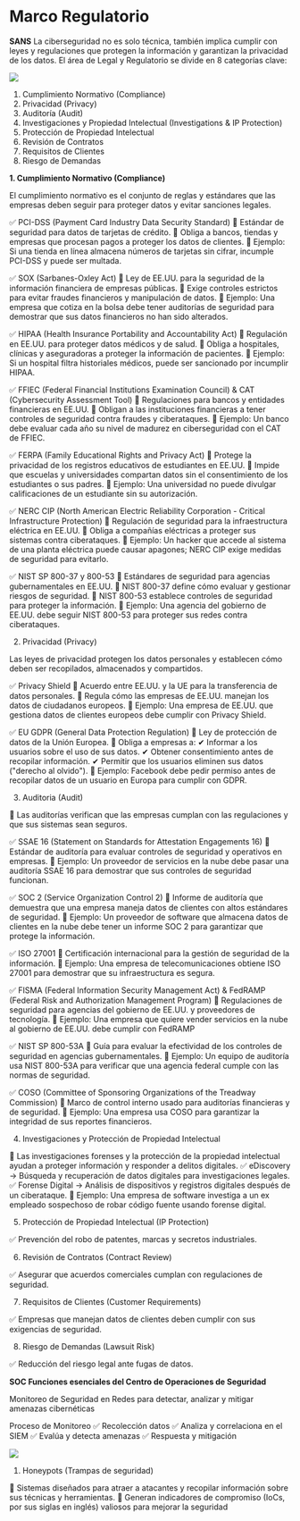 # Marco Regulatorio
**SANS**
La ciberseguridad no es solo técnica, también implica cumplir con leyes y regulaciones que protegen la información y garantizan la privacidad de los datos.
El área de Legal y Regulatorio se divide en 8 categorías clave:


![](https://github.com/user-attachments/assets/56d1b1df-2cff-4333-934f-51bc13f66295)

1. Cumplimiento Normativo (Compliance)
2. Privacidad (Privacy)
3. Auditoría (Audit)
4. Investigaciones y Propiedad Intelectual (Investigations & IP Protection)
5. Protección de Propiedad Intelectual 
6. Revisión de Contratos
7. Requisitos de Clientes
8. Riesgo de Demandas

**1. Cumplimiento Normativo (Compliance)**

El cumplimiento normativo es el conjunto de reglas y estándares que las empresas deben seguir para proteger datos y evitar sanciones legales.

✅ PCI-DSS (Payment Card Industry Data Security Standard)
🔹 Estándar de seguridad para datos de tarjetas de crédito.
🔹 Obliga a bancos, tiendas y empresas que procesan pagos a proteger los datos de clientes.
📌 Ejemplo: Si una tienda en línea almacena números de tarjetas sin cifrar, incumple PCI-DSS y puede ser multada.

✅ SOX (Sarbanes-Oxley Act)
🔹 Ley de EE.UU. para la seguridad de la información financiera de empresas públicas.
🔹 Exige controles estrictos para evitar fraudes financieros y manipulación de datos.
📌 Ejemplo: Una empresa que cotiza en la bolsa debe tener auditorías de seguridad para demostrar que sus datos financieros no han sido alterados.

✅ HIPAA (Health Insurance Portability and Accountability Act)
🔹 Regulación en EE.UU. para proteger datos médicos y de salud.
🔹 Obliga a hospitales, clínicas y aseguradoras a proteger la información de pacientes.
📌 Ejemplo: Si un hospital filtra historiales médicos, puede ser sancionado por incumplir HIPAA.

✅ FFIEC (Federal Financial Institutions Examination Council) & CAT (Cybersecurity Assessment Tool)
🔹 Regulaciones para bancos y entidades financieras en EE.UU.
🔹 Obligan a las instituciones financieras a tener controles de seguridad contra fraudes y ciberataques.
📌 Ejemplo: Un banco debe evaluar cada año su nivel de madurez en ciberseguridad con el CAT de FFIEC.

✅ FERPA (Family Educational Rights and Privacy Act)
🔹 Protege la privacidad de los registros educativos de estudiantes en EE.UU.
🔹 Impide que escuelas y universidades compartan datos sin el consentimiento de los estudiantes o sus padres.
📌 Ejemplo: Una universidad no puede divulgar calificaciones de un estudiante sin su autorización.

✅ NERC CIP (North American Electric Reliability Corporation - Critical Infrastructure Protection)
🔹 Regulación de seguridad para la infraestructura eléctrica en EE.UU.
🔹 Obliga a compañías eléctricas a proteger sus sistemas contra ciberataques.
📌 Ejemplo: Un hacker que accede al sistema de una planta eléctrica puede causar apagones; NERC CIP exige medidas de seguridad para evitarlo.

✅ NIST SP 800-37 y 800-53
🔹 Estándares de seguridad para agencias gubernamentales en EE.UU.
🔹 NIST 800-37 define cómo evaluar y gestionar riesgos de seguridad.
🔹 NIST 800-53 establece controles de seguridad para proteger la información.
📌 Ejemplo: Una agencia del gobierno de EE.UU. debe seguir NIST 800-53 para proteger sus redes contra ciberataques.

2. Privacidad (Privacy)

Las leyes de privacidad protegen los datos personales y establecen cómo deben ser recopilados, almacenados y compartidos.

✅ Privacy Shield
🔹 Acuerdo entre EE.UU. y la UE para la transferencia de datos personales.
🔹 Regula cómo las empresas de EE.UU. manejan los datos de ciudadanos europeos.
📌 Ejemplo: Una empresa de EE.UU. que gestiona datos de clientes europeos debe cumplir con Privacy Shield.

✅ EU GDPR (General Data Protection Regulation)
🔹 Ley de protección de datos de la Unión Europea.
🔹 Obliga a empresas a:
✔ Informar a los usuarios sobre el uso de sus datos.
✔ Obtener consentimiento antes de recopilar información.
✔ Permitir que los usuarios eliminen sus datos ("derecho al olvido").
📌 Ejemplo: Facebook debe pedir permiso antes de recopilar datos de un usuario en Europa para cumplir con GDPR.


3. Auditoria (Audit)

📌 Las auditorías verifican que las empresas cumplan con las regulaciones y que sus sistemas sean seguros.

✅ SSAE 16 (Statement on Standards for Attestation Engagements 16)
🔹 Estándar de auditoría para evaluar controles de seguridad y operativos en empresas.
📌 Ejemplo: Un proveedor de servicios en la nube debe pasar una auditoría SSAE 16 para demostrar que sus controles de seguridad funcionan.

✅ SOC 2 (Service Organization Control 2)
🔹 Informe de auditoría que demuestra que una empresa maneja datos de clientes con altos estándares de seguridad.
📌 Ejemplo: Un proveedor de software que almacena datos de clientes en la nube debe tener un informe SOC 2 para garantizar que protege la información.

✅ ISO 27001
🔹 Certificación internacional para la gestión de seguridad de la información.
📌 Ejemplo: Una empresa de telecomunicaciones obtiene ISO 27001 para demostrar que su infraestructura es segura.

✅ FISMA (Federal Information Security Management Act) & FedRAMP (Federal Risk and Authorization Management Program)
🔹 Regulaciones de seguridad para agencias del gobierno de EE.UU. y proveedores de tecnología.
📌 Ejemplo: Una empresa que quiere vender servicios en la nube al gobierno de EE.UU. debe cumplir con FedRAMP

✅ NIST SP 800-53A
🔹 Guía para evaluar la efectividad de los controles de seguridad en agencias gubernamentales.
📌 Ejemplo: Un equipo de auditoría usa NIST 800-53A para verificar que una agencia federal cumple con las normas de seguridad.

✅ COSO (Committee of Sponsoring Organizations of the Treadway Commission)
🔹 Marco de control interno usado para auditorías financieras y de seguridad.
📌 Ejemplo: Una empresa usa COSO para garantizar la integridad de sus reportes financieros.

4. Investigaciones y Protección de Propiedad Intelectual

📌 Las investigaciones forenses y la protección de la propiedad intelectual ayudan a proteger información y responder a delitos digitales.
✅ eDiscovery → Búsqueda y recuperación de datos digitales para investigaciones legales.
✅ Forense Digital → Análisis de dispositivos y registros digitales después de un ciberataque.
📌 Ejemplo: Una empresa de software investiga a un ex empleado sospechoso de robar código fuente usando forense digital.

5. Protección de Propiedad Intelectual (IP Protection)

✅ Prevención del robo de patentes, marcas y secretos industriales.

6. Revisión de Contratos (Contract Review)

✅ Asegurar que acuerdos comerciales cumplan con regulaciones de seguridad.

7. Requisitos de Clientes (Customer Requirements)

✅ Empresas que manejan datos de clientes deben cumplir con sus exigencias de seguridad.

8. Riesgo de Demandas (Lawsuit Risk)
   
✅ Reducción del riesgo legal ante fugas de datos.

**SOC Funciones esenciales del Centro de Operaciones de Seguridad**

Monitoreo de Seguridad en Redes para detectar, analizar y mitigar amenazas cibernéticas

Proceso de Monitoreo
✅ Recolección datos
✅ Analiza y correlaciona en el SIEM
✅ Evalúa y detecta amenazas
✅ Respuesta y mitigación 

![](https://github.com/user-attachments/assets/2034879c-75f7-4b4c-aac1-50e2c12c7654)

1. Honeypots (Trampas de seguridad)

🔹 Sistemas diseñados para atraer a atacantes y recopilar información sobre sus técnicas y herramientas.
🔹 Generan indicadores de compromiso (IoCs, por sus siglas en inglés) valiosos para mejorar la seguridad

